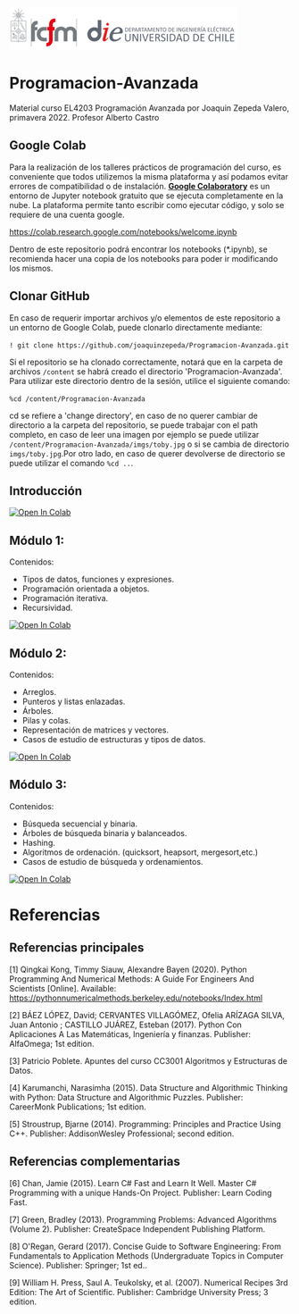 ![banner](imgs/cropped-logo-fcfm-die-1.png)

# Programacion-Avanzada

Material curso EL4203 Programación Avanzada por Joaquin Zepeda Valero, primavera 2022. 
Profesor Alberto Castro



## Google Colab
Para la realización de los talleres prácticos de programación del curso, es conveniente que todos utilizemos la misma plataforma y así podamos evitar errores de compatibilidad o de instalación. [**Google Colaboratory**](https://colab.research.google.com/notebooks/welcome.ipynb) es un entorno de Jupyter notebook gratuito que se ejecuta completamente en la nube. La plataforma permite tanto escribir como ejecutar código, y solo se requiere de una cuenta google.

https://colab.research.google.com/notebooks/welcome.ipynb

Dentro de este repositorio podrá encontrar los notebooks (\*.ipynb), se recomienda hacer una copia de los notebooks para poder ir modificando los mismos.


## Clonar GitHub
En caso de requerir importar archivos y/o elementos de este repositorio a un entorno de Google Colab, puede clonarlo directamente mediante:

`! git clone https://github.com/joaquinzepeda/Programacion-Avanzada.git`

Si el repositorio se ha clonado correctamente, notará que en la carpeta de archivos `/content` se habrá creado el directorio 'Programacion-Avanzada'. Para utilizar este directorio dentro de la sesión, utilice el siguiente comando:

`%cd /content/Programacion-Avanzada`

cd se refiere a 'change directory', en caso de no querer cambiar de directorio a la carpeta del repositorio, se puede trabajar con el path completo, en caso de leer una imagen por ejemplo se puede utilizar `/content/Programacion-Avanzada/imgs/toby.jpg` o si se cambia de directorio `imgs/toby.jpg`.Por otro lado, en caso de querer devolverse de directorio se puede utilizar el comando `%cd ..`.

## Introducción


[![Open In Colab](https://colab.research.google.com/assets/colab-badge.svg)](https://colab.research.google.com/drive/1ej3ZGUCJu1pRP7xF0RqS4MbAOYCxvk_6?usp=sharing)

## Módulo 1:

Contenidos:
  * Tipos de datos, funciones y expresiones. 
  * Programación orientada a objetos. 
  * Programación iterativa.
  * Recursividad.

[![Open In Colab](https://colab.research.google.com/assets/colab-badge.svg)](https://colab.research.google.com/drive/1VOQGcXPirhau8hqyV7UO7TNucQ4rpjwr?usp=sharing)

## Módulo 2:

Contenidos:
  * Arreglos. 
  * Punteros y listas enlazadas. 
  * Árboles. 
  * Pilas y colas. 
  * Representación de matrices y vectores. 
  * Casos de estudio de estructuras y tipos de datos.

[![Open In Colab](https://colab.research.google.com/assets/colab-badge.svg)](https://colab.research.google.com/drive/1M5WVy72fDoBmYztm2oDF5lYQUL2p71GO?usp=sharing)

## Módulo 3:

Contenidos:
  * Búsqueda secuencial y binaria.
  * Árboles de búsqueda binaria y balanceados. 
  * Hashing.
  * Algoritmos de ordenación. (quicksort, heapsort, mergesort,etc.)
  * Casos de estudio de búsqueda y ordenamientos.

[![Open In Colab](https://colab.research.google.com/assets/colab-badge.svg)](https://colab.research.google.com/drive/1Zd75apOmNnulqpish7aCV3vzu2orM_ur?usp=sharing)


# Referencias

## Referencias principales

[1] Qingkai Kong, Timmy Siauw, Alexandre Bayen (2020).
Python Programming And Numerical Methods: A Guide For Engineers And Scientists
\[Online]. Available: https://pythonnumericalmethods.berkeley.edu/notebooks/Index.html

[2] BÁEZ LÓPEZ, David; CERVANTES VILLAGÓMEZ, Ofelia
ARÍZAGA SILVA, Juan Antonio ; CASTILLO JUÁREZ, Esteban (2017).
Python Con Aplicaciones A Las Matemáticas, Ingeniería y finanzas. Publisher: AlfaOmega; 1st edition.

[3] Patricio Poblete. Apuntes del curso CC3001 Algoritmos y Estructuras de Datos.


[4] Karumanchi, Narasimha (2015). Data Structure and Algorithmic Thinking with Python: Data Structure and Algorithmic Puzzles. Publisher: CareerMonk Publications; 1st edition.

[5] Stroustrup, Bjarne (2014). Programming: Principles and Practice Using C++. Publisher: AddisonWesley Professional; second edition.


## Referencias complementarias

[6] Chan, Jamie (2015). Learn C# Fast and Learn It Well. Master C# Programming with a unique
Hands-On Project. Publisher: Learn Coding Fast.

[7] Green, Bradley (2013). Programming Problems: Advanced Algorithms (Volume 2). Publisher:
CreateSpace Independent Publishing Platform.

[8] O'Regan, Gerard (2017). Concise Guide to Software Engineering: From Fundamentals to
Application Methods (Undergraduate Topics in Computer Science). Publisher: Springer; 1st ed..

[9] William H. Press, Saul A. Teukolsky, et al. (2007). Numerical Recipes 3rd Edition: The Art of
Scientific. Publisher: Cambridge University Press; 3 edition.







